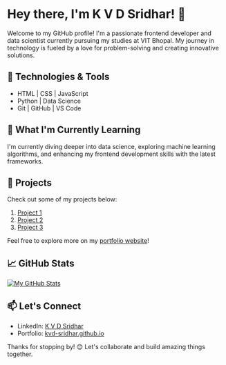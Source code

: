 # Hey there, I'm K V D Sridhar! 👋

Welcome to my GitHub profile! I'm a passionate frontend developer and data scientist currently pursuing my studies at VIT Bhopal. My journey in technology is fueled by a love for problem-solving and creating innovative solutions.

## 🔧 Technologies & Tools

- HTML | CSS | JavaScript
- Python | Data Science
- Git | GitHub | VS Code

## 🌱 What I'm Currently Learning

I'm currently diving deeper into data science, exploring machine learning algorithms, and enhancing my frontend development skills with the latest frameworks.

## 🚀 Projects

Check out some of my projects below:

1. [Project 1](https://github.com/Code-KVD/flask-blog)
2. [Project 2](https://github.com/Code-KVD/laptopPricePredictor)
3. [Project 3](https://github.com/Code-KVD/Next-Watch)

Feel free to explore more on my [portfolio website](https://code-kvd.github.io/personal-porfolio/)!

## 📈 GitHub Stats

[![My GitHub Stats](https://github-readme-stats.vercel.app/api?username=Code-KVD&show_icons=true&theme=radical)](https://github.com/Code-KVD)

## 📫 Let's Connect

- LinkedIn: [K V D Sridhar](http://linkedin.com/in/k-v-d-sridhar-155247212)
- Portfolio: [kvd-sridhar.github.io](https://code-kvd.github.io/personal-porfolio/)

Thanks for stopping by! 😊 Let's collaborate and build amazing things together.

<!---
Code-KVD/Code-KVD is a ✨ special ✨ repository because its `README.md` (this file) appears on your GitHub profile.
You can click the Preview link to take a look at your changes.
--->
